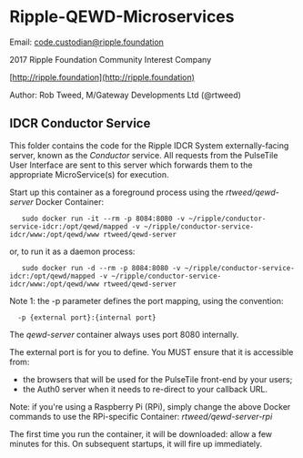 # Ripple-QEWD-Microservices

Email: <code.custodian@ripple.foundation>

2017 Ripple Foundation Community Interest Company 

[http://ripple.foundation](http://ripple.foundation)

Author: Rob Tweed, M/Gateway Developments Ltd (@rtweed)

## IDCR Conductor Service

This folder contains the code for the Ripple IDCR System externally-facing server, known as the
*Conductor* service.  All requests from the PulseTile User Interface are sent to this server which
forwards them to the appropriate MicroService(s) for execution. 

Start up this container as a foreground process using the *rtweed/qewd-server* Docker Container:

       sudo docker run -it --rm -p 8084:8080 -v ~/ripple/conductor-service-idcr:/opt/qewd/mapped -v ~/ripple/conductor-service-idcr/www:/opt/qewd/www rtweed/qewd-server


or, to run it as a daemon process:

       sudo docker run -d --rm -p 8084:8080 -v ~/ripple/conductor-service-idcr:/opt/qewd/mapped -v ~/ripple/conductor-service-idcr/www:/opt/qewd/www rtweed/qewd-server


Note 1: the -p parameter defines the port mapping, using the convention:

      -p {external port}:{internal port}

The *qewd-server* container always uses port 8080 internally.  

The external port is for you to define.  You MUST ensure that it is accessible from:

-  the browsers that will be used for the PulseTile front-end by your users;
-  the Auth0 server when it needs to re-direct to your callback URL.  

Note: if you're using a Raspberry Pi (RPi), simply change the above Docker commands to use the RPi-specific Container: *rtweed/qewd-server-rpi*

The first time you run the container, it will be downloaded: allow a few minutes for this.  On subsequent 
startups, it will fire up immediately.


